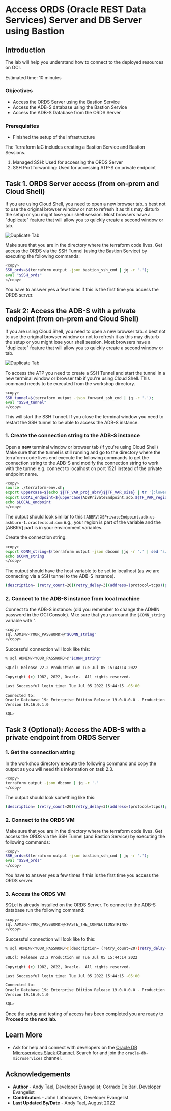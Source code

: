 # Access ORDS (Oracle REST Data Services) Server and DB Server using Bastion

## Introduction

The lab will help you understand how to connect to the deployed resources on OCI.

Estimated time: 10 minutes

### Objectives

* Access the ORDS Server using the Bastion Service
* Access the ADB-S database using the Bastion Service
* Access the ADB-S Database from the ORDS Server

### Prerequisites

* Finished the setup of the infrastructure

The Terraform IaC includes creating a Bastion Service and Bastion Sessions.

1. Managed SSH: Used for accessing the ORDS Server
2. SSH Port forwarding: Used for accessing ATP-S on private endpoint

## Task 1. ORDS Server access (from on-prem and Cloud Shell)

If you are using Cloud Shell, you need to open a new browser tab. s best not to use the original browser window or not to refresh it as this may disturb the setup or you might lose your shell session. Most browsers have a "duplicate" feature that will allow you to quickly create a second window or tab.

![Duplicate Tab](./images/duplicate-tab.png " ")

Make sure that you are in the directory where the terraform code lives. Get access the ORDS via the SSH Tunnel (using the Bastion Service) by executing the following commands:

```bash
<copy>
SSH_ords=$(terraform output -json bastion_ssh_cmd | jq -r '.');
eval "$SSH_ords"
</copy>
```

You have to answer yes a few times if this is the first time you access the ORDS server.

## Task 2: Access the ADB-S with a private endpoint (from on-prem and Cloud Shell)

If you are using Cloud Shell, you need to open a new browser tab. s best not to use the original browser window or not to refresh it as this may disturb the setup or you might lose your shell session. Most browsers have a "duplicate" feature that will allow you to quickly create a second window or tab.

![Duplicate Tab](./images/duplicate-tab.png " ")

To access the ATP you need to create a SSH Tunnel and start the tunnel in a new terminal window or browser tab if you're using Cloud Shell. This command needs to be executed from the workshop directory.

```bash
<copy>
SSH_tunnel=$(terraform output -json forward_ssh_cmd | jq -r '.');
eval "$SSH_tunnel"
</copy>
```

This will start the SSH Tunnel. If you close the terminal window you need to restart the SSH tunnel to be able to access the ADB-S instance.

### 1. Create the connection string to the ADB-S instance

Open a **new** terminal window or browser tab (if you're using Cloud Shell) Make sure that the tunnel is still running and go to the directory where the terraform code lives end execute the following commands to get the connection string to the ADB-S and modify the connection string to work with the tunnel e.g. connect to localhost on port 1521 instead of the private endpoint name.

```bash
<copy> 
source ./terraform-env.sh;
export uppercase=$(echo ${TF_VAR_proj_abrv}${TF_VAR_size} | tr '[:lower:]' '[:upper:]');
export LOCAL_endpoint=${uppercase}ADBPrivateEndpoint.adb.${TF_VAR_region}.oraclecloud.com; 
echo $LOCAL_endpoint
</copy>
```

The output should look similar to this `[ABBRV]XSPrivateEndpoint.adb.us-ashburn-1.oraclecloud.com` e.g., your region is part of the variable and the [ABBRV] part is in your environment variables.

Create the connection string:

```bash
<copy> 
export CONN_string=$(terraform output -json dbconn |jq -r '.' | sed "s/$LOCAL_endpoint/localhost/g" | sed "s/"\'"/"\""/g" | sed "s/yes/no/");
echo $CONN_string
</copy>
```

The output should have the host variable to be set to localhost (as we are connecting via a SSH tunnel to the ADB-S instance).

```bash
(description= (retry_count=20)(retry_delay=3)(address=(protocol=tcps)(port=1521)(host=**localhost**))(connect_data=(service_name=dvtweegblahblah_atdbxs_tp.adb.oraclecloud.com))(security=(ssl_server_dn_match=no)))
```

### 2. Connect to the ADB-S instance from local machine

Connect to the ADB-S instance: (did you remember to change the ADMIN password in the OCI Console). Mke sure that you surround the `$CONN_string` variable with ".

```bash
<copy>
sql ADMIN/<YOUR_PASSWORD>@"$CONN_string"
</copy>
```

Successful connection will look like this:

```bash
% sql ADMIN/<YOUR_PASSWORD>@"$CONN_string"

SQLcl: Release 22.2 Production on Tue Jul 05 15:44:14 2022

Copyright (c) 1982, 2022, Oracle.  All rights reserved.

Last Successful login time: Tue Jul 05 2022 15:44:15 -05:00

Connected to:
Oracle Database 19c Enterprise Edition Release 19.0.0.0.0 - Production
Version 19.16.0.1.0

SQL>
```

## Task 3 (Optional): Access the ADB-S with a private endpoint from ORDS Server

### 1. Get the connection string

In the workshop directory execute the following command and copy the output as you will need this information on task 2.3.

```bash
<copy>
terraform output -json dbconn | jq -r '.'
</copy>
```

The output should look something like this:

```bash
(description= (retry_count=20)(retry_delay=3)(address=(protocol=tcps)(port=1521)(host=ATXSADBPrivateEndpoint.adb.us-ashburn-1.oraclecloud.com))(connect_data=(service_name=dvtweeblahblah_atdbxs_tp.adb.oraclecloud.com))(security=(ssl_server_dn_match=yes)))
```

### 2. Connect to the ORDS VM

Make sure that you are in the directory where the terraform code lives. Get access the ORDS via the SSH Tunnel (and Bastion Service) by executing the following commands:

```bash
<copy>
SSH_ords=$(terraform output -json bastion_ssh_cmd | jq -r '.');
eval "$SSH_ords"
</copy>
```

You have to answer yes a few times if this is the first time you access the ORDS server.

### 3. Access the ORDS VM

SQLcl is already installed on the ORDS Server. To connect to the ADB-S database run the following command:

```bash
<copy>
sql ADMIN/<YOUR_PASSWORD>@<PASTE_THE_CONNECTIONSTRING>
</copy>
```

Successful connection will look like to this:

```bash
% sql ADMIN/<YOUR_PASSWORD>@(description= (retry_count=20)(retry_delay=3)(address=(protocol=tcps)(port=1521)(host=ATXSADBPrivateEndpoint.adb.us-ashburn-1.oraclecloud.com))(connect_data=(service_name=dvtweeblahblah_atdbxs_tp.adb.oraclecloud.com))(security=(ssl_server_dn_match=yes)))

SQLcl: Release 22.2 Production on Tue Jul 05 15:44:14 2022

Copyright (c) 1982, 2022, Oracle.  All rights reserved.

Last Successful login time: Tue Jul 05 2022 15:44:15 -05:00

Connected to:
Oracle Database 19c Enterprise Edition Release 19.0.0.0.0 - Production
Version 19.16.0.1.0

SQL>
```

Once the setup and testing of access has been completed you are ready to **Proceed to the next lab.**

## Learn More

* Ask for help and connect with developers on the [Oracle DB Microservices Slack Channel](https://bit.ly/oracle-database-microservices-slack).  Search for and join the `oracle-db-microservices` channel.

## Acknowledgements

* **Author** - Andy Tael, Developer Evangelist;
               Corrado De Bari, Developer Evangelist
* **Contributors** - John Lathouwers, Developer Evangelist
* **Last Updated By/Date** - Andy Tael, August 2022

